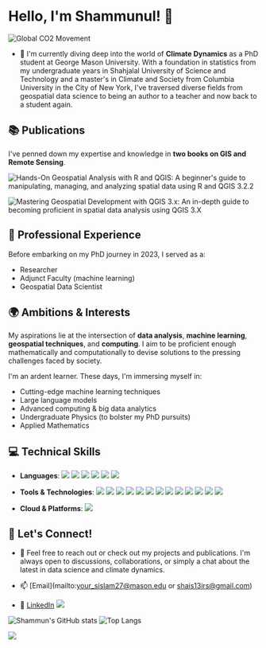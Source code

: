 # Hello, I'm Shammunul! 👋

![Global CO2 Movement](climate_change_map.gif)

- 🌱 I'm currently diving deep into the world of **Climate Dynamics** as a PhD student at George Mason University. With a foundation in statistics from my undergraduate years in Shahjalal University of Science and Technology and a master's in Climate and Society from Columbia University in the City of New York, I've traversed diverse fields from geospatial data science to being an author to a teacher and now back to a student again.

## 📚 Publications

I've penned down my expertise and knowledge in **two books on GIS and Remote Sensing**. 

![Hands-On Geospatial Analysis with R and QGIS: A beginner's guide to manipulating, managing, and analyzing spatial data using R and QGIS 3.2.2](https://www.packtpub.com/product/hands-on-geospatial-analysis-with-r-and-qgis/9781788991674)

![Mastering Geospatial Development with QGIS 3.x: An in-depth guide to becoming proficient in spatial data analysis using QGIS 3.X](https://www.packtpub.com/product/mastering-geospatial-development-with-qgis-3x-third-edition/9781788999892)

## 💼 Professional Experience

Before embarking on my PhD journey in 2023, I served as a:
- Researcher
- Adjunct Faculty (machine learning)
- Geospatial Data Scientist

## 🌍 Ambitions & Interests

My aspirations lie at the intersection of **data analysis**, **machine learning**, **geospatial techniques**, and **computing**. I aim to be proficient enough mathematically and computationally to devise solutions to the pressing challenges faced by society.

I'm an ardent learner. These days, I'm immersing myself in:
- Cutting-edge machine learning techniques
- Large language models
- Advanced computing & big data analytics
- Undergraduate Physics (to bolster my PhD pursuits)
- Applied Mathematics

## 💻 Technical Skills

- **Languages**:
  ![](https://img.shields.io/badge/-Python-3776AB?logo=python&logoColor=white)
  ![](https://img.shields.io/badge/-R-276DC3?logo=r&logoColor=white)
  ![](https://img.shields.io/badge/-JavaScript-F7DF1E?logo=javascript&logoColor=black)
  ![](https://img.shields.io/badge/-Java-007396?logo=java&logoColor=white)
  ![](https://img.shields.io/badge/-C-A8B9CC?logo=c&logoColor=white)
  ![](https://img.shields.io/badge/-SQL-4479A1?logo=sql&logoColor=white)
  
- **Tools & Technologies**:
  ![](https://img.shields.io/badge/-TensorFlow-FF6F00?logo=tensorflow&logoColor=white)
  ![](https://img.shields.io/badge/-Keras-D00000?logo=keras&logoColor=white)
  ![](https://img.shields.io/badge/-PyTorch-EE4C2C?logo=pytorch&logoColor=white)
  ![](https://img.shields.io/badge/-Pandas-150458?logo=pandas&logoColor=white)
  ![](https://img.shields.io/badge/-Docker-2496ED?logo=docker&logoColor=white)
  ![](https://img.shields.io/badge/-Git-F05032?logo=git&logoColor=white)
  ![](https://img.shields.io/badge/-GitHub-181717?logo=github&logoColor=white)
  ![](https://img.shields.io/badge/-VSCode-007ACC?logo=visual%20studio%20code&logoColor=white)
  ![](https://img.shields.io/badge/-PySpark-007396?logo=apache-spark&logoColor=white)
  ![](https://img.shields.io/badge/-ArcGIS-00ACC1?logo=arcgis&logoColor=white)
  ![](https://img.shields.io/badge/-QGIS-589632?logo=qgis&logoColor=white)
  ![](https://img.shields.io/badge/-PostgreSQL-4169E1?logo=postgresql&logoColor=white)
  ![](https://img.shields.io/badge/-NoSQL-3CA206?logo=no-sql&logoColor=white)

- **Cloud & Platforms**:
  ![](https://img.shields.io/badge/-AWS-232F3E?logo=amazon%20aws&logoColor=white)

## 📣 Let's Connect!

- 💬 Feel free to reach out or check out my projects and publications. I'm always open to discussions, collaborations, or simply a chat about the latest in data science and climate dynamics.

- 📫 [Email](mailto:your_sislam27@mason.edu or shais13irs@gmail.com)
- 🔗 [LinkedIn](https://www.linkedin.com/in/shammunul/) ![](https://img.shields.io/badge/-LinkedIn-blue?logo=linkedin&logoColor=white)

![Shammun's GitHub stats](https://github-readme-stats.vercel.app/api?username=shammun&show_icons=true&theme=radical)
![Top Langs](https://github-readme-stats.vercel.app/api/top-langs/?username=shammun&layout=compact)

![](https://komarev.com/ghpvc/?username=shammun&color=blue&style=flat-square)
